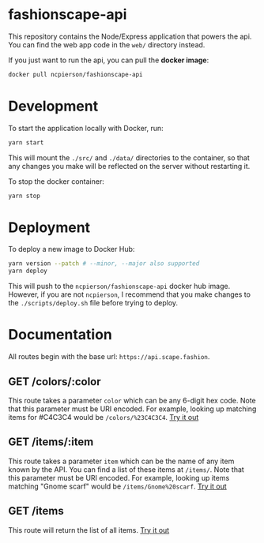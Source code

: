 # fashionscape-api

This repository contains the Node/Express application that powers the api. You
can find the web app code in the `web/` directory instead.

If you just want to run the api, you can pull the **docker image**:

```bash
docker pull ncpierson/fashionscape-api
```

# Development

To start the application locally with Docker, run:

```bash
yarn start
```

This will mount the `./src/` and `./data/` directories to the container, so that any changes you make will be reflected
on the server without restarting it.

To stop the docker container:

```bash
yarn stop
```

# Deployment

To deploy a new image to Docker Hub:

```bash
yarn version --patch # --minor, --major also supported
yarn deploy
```

This will push to the `ncpierson/fashionscape-api` docker hub image. However, if you are not `ncpierson`,
I recommend that you make changes to the `./scripts/deploy.sh` file before trying to deploy.

# Documentation

All routes begin with the base url: `https://api.scape.fashion`.

## GET /colors/:color

This route takes a parameter `color` which can be any 6-digit hex code. Note that this parameter must be URI encoded. For example, looking up matching items for #C4C3C4 would be `/colors/%23C4C3C4`. [Try it out](https://api.scape.fashion/colors/%23C3C4C3)

## GET /items/:item

This route takes a parameter `item` which can be the name of any item known by the API. You can find a list of these items at `/items/`. Note that this parameter must be URI encoded. For example, looking up items matching "Gnome scarf" would be `/items/Gnome%20scarf`. [Try it out](https://api.scape.fashion/items/Gnome%20scarf)

## GET /items

This route will return the list of all items. [Try it out](https://api.scape.fashion/items)
